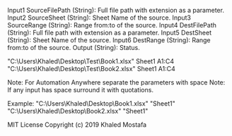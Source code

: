 Input1 SourceFilePath (String): Full file path with extension as a parameter.
Input2 SourceSheet (String): Sheet Name of the source.
Input3 SourceRange (String): Range from:to of the source.
Input4 DestFilePath (String): Full file path with extension as a parameter.
Input5 DestSheet (String): Sheet Name of the source.
Input6 DestRange (String): Range from:to of the source.
Output (String): Status.


"C:\Users\Khaled\Desktop\Test\Book1.xlsx" Sheet1 A1:C4 "C:\Users\Khaled\Desktop\Test\Book2.xlsx" Sheet1 A1:C4 


Note: For Automation Anywhere separate the parameters with space
Note: If any input has space surround it with quotations.

Example: "C:\Users\Khaled\Desktop\Book1.xlsx" "Sheet1" "C:\Users\Khaled\Desktop\Book2.xlsx" "Sheet1" 

MIT License
Copyright (c) 2019 Khaled Mostafa